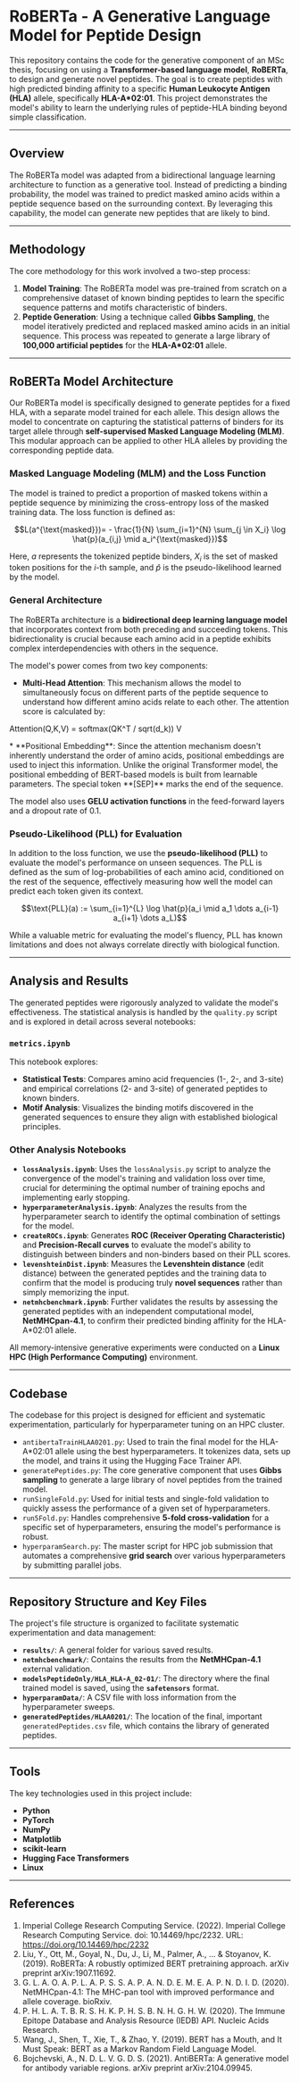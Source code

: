 # RoBERTa - A Generative Language Model for Peptide Design

This repository contains the code for the generative component of an MSc thesis, focusing on using a **Transformer-based language model**, **RoBERTa**, to design and generate novel peptides. The goal is to create peptides with high predicted binding affinity to a specific **Human Leukocyte Antigen (HLA)** allele, specifically **HLA-A\*02:01**. This project demonstrates the model's ability to learn the underlying rules of peptide-HLA binding beyond simple classification.

***

## Overview

The RoBERTa model was adapted from a bidirectional language learning architecture to function as a generative tool. Instead of predicting a binding probability, the model was trained to predict masked amino acids within a peptide sequence based on the surrounding context. By leveraging this capability, the model can generate new peptides that are likely to bind.

***

## Methodology

The core methodology for this work involved a two-step process:

1.  **Model Training**: The RoBERTa model was pre-trained from scratch on a comprehensive dataset of known binding peptides to learn the specific sequence patterns and motifs characteristic of binders.
2.  **Peptide Generation**: Using a technique called **Gibbs Sampling**, the model iteratively predicted and replaced masked amino acids in an initial sequence. This process was repeated to generate a large library of **100,000 artificial peptides** for the **HLA-A\*02:01** allele.

***

## RoBERTa Model Architecture

Our RoBERTa model is specifically designed to generate peptides for a fixed HLA, with a separate model trained for each allele. This design allows the model to concentrate on capturing the statistical patterns of binders for its target allele through **self-supervised Masked Language Modeling (MLM)**. This modular approach can be applied to other HLA alleles by providing the corresponding peptide data.

### Masked Language Modeling (MLM) and the Loss Function

The model is trained to predict a proportion of masked tokens within a peptide sequence by minimizing the cross-entropy loss of the masked training data. The loss function is defined as:

$$L(a^{\text{masked}})= - \frac{1}{N} \sum_{i=1}^{N} \sum_{j \in X_i} \log \hat{p}(a_{i,j} \mid a_i^{\text{masked}})$$

Here, $a$ represents the tokenized peptide binders, $X_i$ is the set of masked token positions for the $i$-th sample, and $\hat{p}$ is the pseudo-likelihood learned by the model.

### General Architecture

The RoBERTa architecture is a **bidirectional deep learning language model** that incorporates context from both preceding and succeeding tokens. This bidirectionality is crucial because each amino acid in a peptide exhibits complex interdependencies with others in the sequence.

The model's power comes from two key components:

* **Multi-Head Attention**: This mechanism allows the model to simultaneously focus on different parts of the peptide sequence to understand how different amino acids relate to each other. The attention score is calculated by:

<p>
Attention(Q,K,V) = softmax(QK^T / sqrt(d_k)) V
</p>
* **Positional Embedding**: Since the attention mechanism doesn't inherently understand the order of amino acids, positional embeddings are used to inject this information. Unlike the original Transformer model, the positional embedding of BERT-based models is built from learnable parameters. The special token **[SEP]** marks the end of the sequence.

The model also uses **GELU activation functions** in the feed-forward layers and a dropout rate of 0.1.

### Pseudo-Likelihood (PLL) for Evaluation

In addition to the loss function, we use the **pseudo-likelihood (PLL)** to evaluate the model's performance on unseen sequences. The PLL is defined as the sum of log-probabilities of each amino acid, conditioned on the rest of the sequence, effectively measuring how well the model can predict each token given its context.

$$\text{PLL}(a) := \sum_{i=1}^{L} \log \hat{p}(a_i \mid a_1 \dots a_{i-1} a_{i+1} \dots a_L)$$

While a valuable metric for evaluating the model's fluency, PLL has known limitations and does not always correlate directly with biological function.

***

## Analysis and Results

The generated peptides were rigorously analyzed to validate the model's effectiveness. The statistical analysis is handled by the `quality.py` script and is explored in detail across several notebooks:

### `metrics.ipynb`

This notebook explores:

* **Statistical Tests**: Compares amino acid frequencies (1-, 2-, and 3-site) and empirical correlations (2- and 3-site) of generated peptides to known binders.
* **Motif Analysis**: Visualizes the binding motifs discovered in the generated sequences to ensure they align with established biological principles.

### Other Analysis Notebooks

* **`lossAnalysis.ipynb`**: Uses the `lossAnalysis.py` script to analyze the convergence of the model's training and validation loss over time, crucial for determining the optimal number of training epochs and implementing early stopping.
* **`hyperparameterAnalysis.ipynb`**: Analyzes the results from the hyperparameter search to identify the optimal combination of settings for the model.
* **`createROCs.ipynb`**: Generates **ROC (Receiver Operating Characteristic)** and **Precision-Recall curves** to evaluate the model's ability to distinguish between binders and non-binders based on their PLL scores.
* **`levenshteinDist.ipynb`**: Measures the **Levenshtein distance** (edit distance) between the generated peptides and the training data to confirm that the model is producing truly **novel sequences** rather than simply memorizing the input.
* **`netmhcbenchmark.ipynb`**: Further validates the results by assessing the generated peptides with an independent computational model, **NetMHCpan-4.1**, to confirm their predicted binding affinity for the HLA-A\*02:01 allele.

All memory-intensive generative experiments were conducted on a **Linux HPC (High Performance Computing)** environment.

***

## Codebase

The codebase for this project is designed for efficient and systematic experimentation, particularly for hyperparameter tuning on an HPC cluster.

* `antibertaTrainHLAA0201.py`: Used to train the final model for the HLA-A\*02:01 allele using the best hyperparameters. It tokenizes data, sets up the model, and trains it using the Hugging Face Trainer API.
* `generatePeptides.py`: The core generative component that uses **Gibbs sampling** to generate a large library of novel peptides from the trained model.
* `runSingleFold.py`: Used for initial tests and single-fold validation to quickly assess the performance of a given set of hyperparameters.
* `run5Fold.py`: Handles comprehensive **5-fold cross-validation** for a specific set of hyperparameters, ensuring the model's performance is robust.
* `hyperparamSearch.py`: The master script for HPC job submission that automates a comprehensive **grid search** over various hyperparameters by submitting parallel jobs.

***

## Repository Structure and Key Files

The project's file structure is organized to facilitate systematic experimentation and data management:

* **`results/`**: A general folder for various saved results.
* **`netmhcbenchmark/`**: Contains the results from the **NetMHCpan-4.1** external validation.
* **`modelsPeptideOnly/HLA_HLA-A_02-01/`**: The directory where the final trained model is saved, using the **`safetensors`** format.
* **`hyperparamData/`**: A CSV file with loss information from the hyperparameter sweeps.
* **`generatedPeptides/HLAA0201/`**: The location of the final, important `generatedPeptides.csv` file, which contains the library of generated peptides.

***

## Tools

The key technologies used in this project include:

* **Python**
* **PyTorch**
* **NumPy**
* **Matplotlib**
* **scikit-learn**
* **Hugging Face Transformers**
* **Linux**

***

## References

1.  Imperial College Research Computing Service. (2022). Imperial College Research Computing Service. doi: 10.14469/hpc/2232. URL: https://doi.org/10.14469/hpc/2232
2.  Liu, Y., Ott, M., Goyal, N., Du, J., Li, M., Palmer, A., ... & Stoyanov, K. (2019). RoBERTa: A robustly optimized BERT pretraining approach. arXiv preprint arXiv:1907.11692.
3.  G. L. A. O. A. P. L. A. P. S. S. A. P. A. N. D. E. M. E. A. P. N. D. I. D. (2020). NetMHCpan-4.1: The MHC-pan tool with improved performance and allele coverage. bioRxiv.
4.  P. H. L. A. T. B. R. S. H. K. P. H. S. B. N. H. G. H. W. (2020). The Immune Epitope Database and Analysis Resource (IEDB) API. Nucleic Acids Research.
5.  Wang, J., Shen, T., Xie, T., & Zhao, Y. (2019). BERT has a Mouth, and It Must Speak: BERT as a Markov Random Field Language Model.
6.  Bojchevski, A., N. D. L. V. G. D. S. (2021). AntiBERTa: A generative model for antibody variable regions. arXiv preprint arXiv:2104.09945.